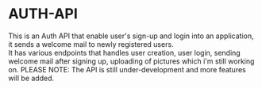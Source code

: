 # AUTH-API
This is an Auth API that enable user's sign-up and login into an application, it sends a welcome mail to newly registered users.  
It has various endpoints that handles user creation, user login, sending welcome mail after signing up, uploading of pictures which i'm still working on.
PLEASE NOTE: The API is still under-development and more features will be added.  
